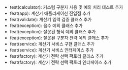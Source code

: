 * test(calculator): 커스텀 구분자 사용 및 예외 처리 테스트 추가
* feat(app): 계산기 애플리케이션 진입점 추가
* feat(validate): 계산기 입력 검증 클래스 추가
* feat(exception): 음수 예외 클래스 추가
* feat(exception): 잘못된 형식 예외 클래스 추가
* feat(exception): 잘못된 구분자 전략 예외 클래스 추가
* feat(service): 계산기 서비스 구현 클래스 추가
* feat(service): 계산기 서비스 인터페이스 추가
* feat(factory): 계산기 전략 선택 팩토리 클래스 추가
* feat(factory): 계산기 전략 선택 팩토리 인터페이스 추가